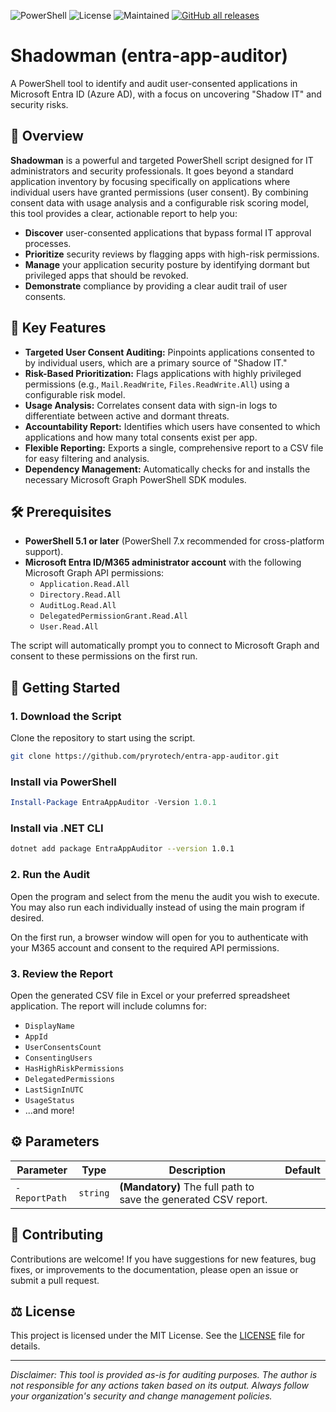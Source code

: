 ![PowerShell](https://img.shields.io/badge/PowerShell-Tool-blue)
![License](https://img.shields.io/github/license/pryrotech/port-diagnostics-tool)
![Maintained](https://img.shields.io/badge/Maintained-Yes-brightgreen)
[![GitHub all releases](https://img.shields.io/github/downloads/pryrotech/entra-app-auditor/total.svg?cacheSeconds=3600)](https://github.com/pryrotech/entra-app-auditor/releases)
# Shadowman (entra-app-auditor)

A PowerShell tool to identify and audit user-consented applications in Microsoft Entra ID (Azure AD), with a focus on uncovering "Shadow IT" and security risks.

## 🌟 Overview

**Shadowman** is a powerful and targeted PowerShell script designed for IT administrators and security professionals. It goes beyond a standard application inventory by focusing specifically on applications where individual users have granted permissions (user consent). By combining consent data with usage analysis and a configurable risk scoring model, this tool provides a clear, actionable report to help you:

  * **Discover** user-consented applications that bypass formal IT approval processes.
  * **Prioritize** security reviews by flagging apps with high-risk permissions.
  * **Manage** your application security posture by identifying dormant but privileged apps that should be revoked.
  * **Demonstrate** compliance by providing a clear audit trail of user consents.

## 🚀 Key Features

  * **Targeted User Consent Auditing:** Pinpoints applications consented to by individual users, which are a primary source of "Shadow IT."
  * **Risk-Based Prioritization:** Flags applications with highly privileged permissions (e.g., `Mail.ReadWrite`, `Files.ReadWrite.All`) using a configurable risk model.
  * **Usage Analysis:** Correlates consent data with sign-in logs to differentiate between active and dormant threats.
  * **Accountability Report:** Identifies which users have consented to which applications and how many total consents exist per app.
  * **Flexible Reporting:** Exports a single, comprehensive report to a CSV file for easy filtering and analysis.
  * **Dependency Management:** Automatically checks for and installs the necessary Microsoft Graph PowerShell SDK modules.

## 🛠️ Prerequisites

  * **PowerShell 5.1 or later** (PowerShell 7.x recommended for cross-platform support).
  * **Microsoft Entra ID/M365 administrator account** with the following Microsoft Graph API permissions:
      * `Application.Read.All`
      * `Directory.Read.All`
      * `AuditLog.Read.All`
      * `DelegatedPermissionGrant.Read.All`
      * `User.Read.All`

The script will automatically prompt you to connect to Microsoft Graph and consent to these permissions on the first run.

## 📖 Getting Started

### 1\. Download the Script

Clone the repository to start using the script.

```bash
git clone https://github.com/pryrotech/entra-app-auditor.git
```
### Install via PowerShell

```powershell
Install-Package EntraAppAuditor -Version 1.0.1
```
### Install via .NET CLI

```bash
dotnet add package EntraAppAuditor --version 1.0.1
```


### 2\. Run the Audit

Open the program and select from the menu the audit you wish to execute. You may also run each individually instead of using the main program if desired.


On the first run, a browser window will open for you to authenticate with your M365 account and consent to the required API permissions.

### 3\. Review the Report

Open the generated CSV file in Excel or your preferred spreadsheet application. The report will include columns for:

  * `DisplayName`
  * `AppId`
  * `UserConsentsCount`
  * `ConsentingUsers`
  * `HasHighRiskPermissions`
  * `DelegatedPermissions`
  * `LastSignInUTC`
  * `UsageStatus`
  * ...and more\!

## ⚙️ Parameters

| Parameter                   | Type      | Description                                                                                             | Default   |
| --------------------------- | --------- | ------------------------------------------------------------------------------------------------------- | --------- |
| `-ReportPath`               | `string`  | **(Mandatory)** The full path to save the generated CSV report.                                         |           |


## 🤝 Contributing

Contributions are welcome\! If you have suggestions for new features, bug fixes, or improvements to the documentation, please open an issue or submit a pull request.

## ⚖️ License

This project is licensed under the MIT License. See the [LICENSE](https://www.google.com/search?q=LICENSE) file for details.

-----

*Disclaimer: This tool is provided as-is for auditing purposes. The author is not responsible for any actions taken based on its output. Always follow your organization's security and change management policies.*
